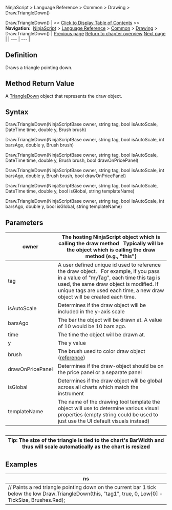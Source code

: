 ﻿
NinjaScript > Language Reference > Common > Drawing > Draw.TriangleDown()

Draw.TriangleDown()
| << [Click to Display Table of Contents](draw_triangledown.md) >> **Navigation:**     [NinjaScript](ninjascript-1.md) > [Language Reference](language_reference_wip-1.md) > [Common](common-1.md) > [Drawing](drawing-1.md) > Draw.TriangleDown() | [Previous page](triangle-1.md) [Return to chapter overview](drawing-1.md) [Next page](triangledown-1.md) |
| --- | --- |
## Definition
Draws a triangle pointing down.
 
## Method Return Value
A [TriangleDown](triangledown-1.md) object that represents the draw object.
 
## Syntax
Draw.TriangleDown(NinjaScriptBase owner, string tag, bool isAutoScale, DateTime time, double y, Brush brush)  

Draw.TriangleDown(NinjaScriptBase owner, string tag, bool isAutoScale, int barsAgo, double y, Brush brush)  

Draw.TriangleDown(NinjaScriptBase owner, string tag, bool isAutoScale, DateTime time, double y, Brush brush, bool drawOnPricePanel)  

Draw.TriangleDown(NinjaScriptBase owner, string tag, bool isAutoScale, int barsAgo, double y, Brush brush, bool drawOnPricePanel)  

Draw.TriangleDown(NinjaScriptBase owner, string tag, bool isAutoScale, DateTime time, double y, bool isGlobal, string templateName)  

Draw.TriangleDown(NinjaScriptBase owner, string tag, bool isAutoScale, int barsAgo, double y, bool isGlobal, string templateName)
 
## Parameters
| owner | The hosting NinjaScript object which is calling the draw method   Typically will be the object which is calling the draw method (e.g., "this") |
| --- | --- |
| tag | A user defined unique id used to reference the draw object.    For example, if you pass in a value of "myTag", each time this tag is used, the same draw object is modified. If unique tags are used each time, a new draw object will be created each time. |
| isAutoScale | Determines if the draw object will be included in the y-axis scale |
| barsAgo | The bar the object will be drawn at. A value of 10 would be 10 bars ago. |
| time | The time the object will be drawn at. |
| y | The y value |
| brush | The brush used to color draw object ([reference](https://msdn.microsoft.com/en-us/library/system.windows.media.brushes%28v=vs.110%29.aspx)) |
| drawOnPricePanel | Determines if the draw-object should be on the price panel or a separate panel |
| isGlobal | Determines if the draw object will be global across all charts which match the instrument |
| templateName | The name of the drawing tool template the object will use to determine various visual properties (empty string could be used to just use the UI default visuals instead) |

## 
| Tip: The size of the triangle is tied to the chart's BarWidth and thus will scale automatically as the chart is resized |
| --- |

## 
## Examples
| ns |
| --- |
| // Paints a red triangle pointing down on the current bar 1 tick below the low Draw.TriangleDown(this, "tag1", true, 0, Low[0] - TickSize, Brushes.Red); |
